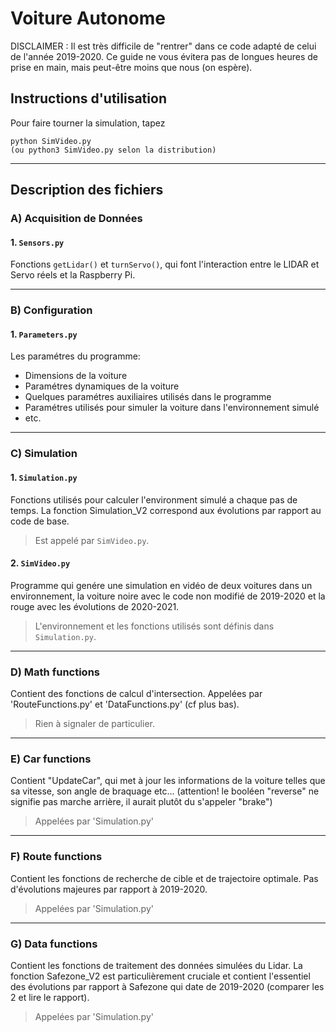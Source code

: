 # Voiture Autonome

DISCLAIMER : Il est très difficile de "rentrer" dans ce code adapté de celui de l'année 2019-2020. Ce guide ne vous évitera
pas de longues heures de prise en main, mais peut-être moins que nous (on espère).

## Instructions d'utilisation

Pour faire tourner la simulation, tapez

```
python SimVideo.py
(ou python3 SimVideo.py selon la distribution)
```

-----------------------------------

## Description des fichiers

### A) Acquisition de Données

#### 1. `Sensors.py`
Fonctions `getLidar()` et `turnServo()`, qui font l'interaction entre le LIDAR et Servo réels et la Raspberry Pi.

-----------------------------------

### B) Configuration

#### 1. `Parameters.py`
Les paramétres du programme: 
- Dimensions de la voiture
- Paramétres dynamiques de la voiture 
- Quelques paramétres auxiliaires utilisés dans le programme
- Paramétres utilisés pour simuler la voiture dans l'environnement simulé
- etc.

-----------------------------------

### C) Simulation

#### 1. `Simulation.py`
Fonctions utilisés pour calculer l'environment simulé a chaque pas de temps. La fonction Simulation_V2 correspond aux évolutions par rapport au code de base.
> Est appelé par `SimVideo.py`.

#### 2. `SimVideo.py`
Programme qui genére une simulation en vidéo de deux voitures dans un environnement, la voiture noire avec le code non modifié de 2019-2020 et la rouge avec les évolutions de 2020-2021.
> L'environnement et les fonctions utilisés sont définis dans `Simulation.py`.

-----------------------------------

### D) Math functions

Contient des fonctions de calcul d'intersection.
Appelées par 'RouteFunctions.py' et 'DataFunctions.py' (cf plus bas).
> Rien à signaler de particulier.

-----------------------------------

### E) Car functions

Contient "UpdateCar", qui met à jour les informations de la voiture telles que sa vitesse, son angle de braquage etc... (attention! le booléen "reverse" ne signifie pas marche arrière, il aurait plutôt du s'appeler "brake")
> Appelées par 'Simulation.py'

-----------------------------------

### F) Route functions

Contient les fonctions de recherche de cible et de trajectoire optimale. Pas d'évolutions majeures par rapport à 2019-2020.
> Appelées par 'Simulation.py'

-----------------------------------

### G) Data functions

Contient les fonctions de traitement des données simulées du Lidar.
La fonction Safezone_V2 est particulièrement cruciale et contient l'essentiel des évolutions par rapport à Safezone qui date de 2019-2020 (comparer les 2 et lire le rapport).
> Appelées par 'Simulation.py'
